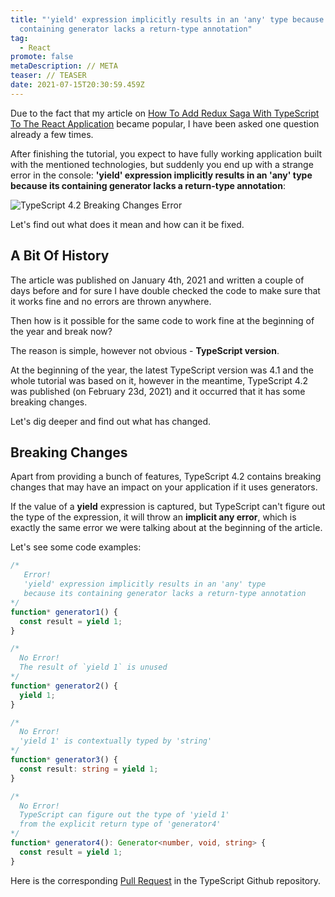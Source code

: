 ```yaml
---
title: "'yield' expression implicitly results in an 'any' type because its
  containing generator lacks a return-type annotation"
tag:
  - React
promote: false
metaDescription: // META
teaser: // TEASER
date: 2021-07-15T20:30:59.459Z
---
```

Due to the fact that my article on [How To Add Redux Saga With TypeScript To The React Application](/add-redux-saga-with-typescript-to-your-react-application-january-2021/) became popular, I have been asked one question already a few times.

After finishing the tutorial, you expect to have fully working application built with the mentioned technologies, but suddenly you end up with a strange error in the console: **'yield' expression implicitly results in an 'any' type because its containing generator lacks a return-type annotation**:

![TypeScript 4.2 Breaking Changes Error](/img/screenshot-2021-07-14-at-22.33.51.png "TypeScript 4.2 Breaking Changes Error")

Let's find out what does it mean and how can it be fixed.

## A Bit Of History

The article was published on January 4th, 2021 and written a couple of days before and for sure I have double checked the code to make sure that it works fine and no errors are thrown anywhere.

Then how is it possible for the same code to work fine at the beginning of the year and break now?

The reason is simple, however not obvious - **TypeScript version**.

At the beginning of the year, the latest TypeScript version was 4.1 and the whole tutorial was based on it, however in the meantime, TypeScript 4.2 was published (on February 23d, 2021) and it occurred that it has some breaking changes.

Let's dig deeper and find out what has changed.

## Breaking Changes

Apart from providing a bunch of features, TypeScript 4.2 contains breaking changes that may have an impact on your application if it uses generators.

If the value of a **yield** expression is captured, but TypeScript can't figure out the type of the expression, it will throw an **implicit any error**, which is exactly the same error we were talking about at the beginning of the article.

Let's see some code examples:

```typescript
/* 
   Error!
   'yield' expression implicitly results in an 'any' type
   because its containing generator lacks a return-type annotation
*/
function* generator1() {
  const result = yield 1;
}

/*
  No Error!
  The result of `yield 1` is unused
*/
function* generator2() {
  yield 1;
}

/*
  No Error!
  'yield 1' is contextually typed by 'string'
*/
function* generator3() {
  const result: string = yield 1;
}

/* 
  No Error!
  TypeScript can figure out the type of 'yield 1'
  from the explicit return type of 'generator4'
*/
function* generator4(): Generator<number, void, string> {
  const result = yield 1;
}
```

Here is the corresponding [Pull Request](https://github.com/microsoft/TypeScript/pull/41348) in the TypeScript Github repository.